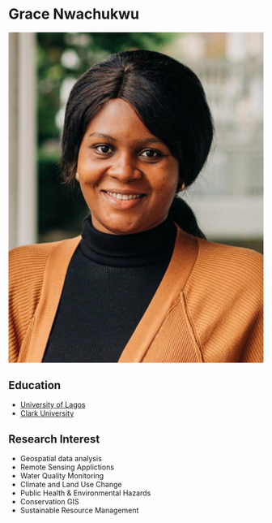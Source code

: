 # Grace Nwachukwu
![My Photo](https://github.com/Gracey0201/resume/blob/main/pix.jpg)

## Education
- [University of Lagos](https://unilag.edu.ng/)
- [Clark University](https://www.clarku.edu/)

## Research Interest
- Geospatial data analysis
- Remote Sensing Applictions
- Water Quality Monitoring
- Climate and Land Use Change
- Public Health & Environmental Hazards
- Conservation GIS
- Sustainable Resource Management

